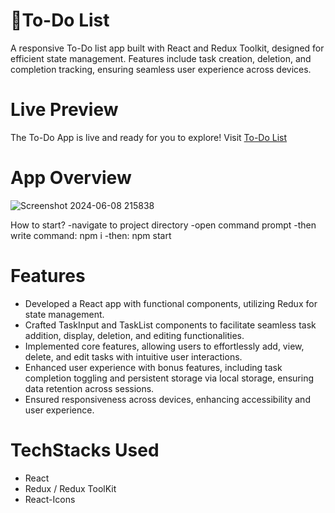 # 📝To-Do List
A responsive To-Do list app built with React and Redux Toolkit, designed for efficient state management. Features include task creation, deletion, and completion tracking, ensuring seamless user experience across devices.
# Live Preview
The To-Do App is live and ready for you to explore! Visit [To-Do List](https://to-do-list-pjs.netlify.app/)
# App Overview
![Screenshot 2024-06-08 215838](https://github.com/JadhavPrasad21/QuadB-Tech-Assignment/assets/86917788/e86a5447-ef42-4512-9205-fc429884ddc0)

How to start?
-navigate to project directory
-open command prompt
-then write command: npm i
-then: npm start

# Features
- Developed a React app with functional components, utilizing Redux for state management.
- Crafted TaskInput and TaskList components to facilitate seamless task addition, display, deletion, and editing functionalities.
- Implemented core features, allowing users to effortlessly add, view, delete, and edit tasks with intuitive user interactions.
- Enhanced user experience with bonus features, including task completion toggling and persistent storage via local storage, ensuring data retention across sessions.
- Ensured responsiveness across devices, enhancing accessibility and user experience.

# TechStacks Used
- React 
- Redux / Redux ToolKit
- React-Icons
